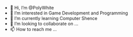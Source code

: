 - 👋 Hi, I’m @PolyWhite
- 👀 I’m interested in Game Development and Programming
- 🌱 I’m currently learning Computer Shence
- 💞️ I’m looking to collaborate on ...
- 📫 How to reach me ...

<!---
PolyWhite/PolyWhite is a ✨ special ✨ repository because its `README.md` (this file) appears on your GitHub profile.
You can click the Preview link to take a look at your changes.
--->
